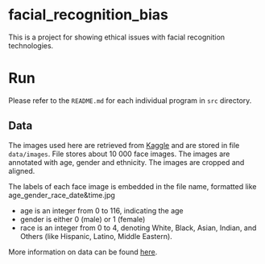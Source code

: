 # facial_recognition_bias

This is a project for showing ethical issues with facial recognition technologies.

# Run

Please refer to the `README.md` for each individual program in `src` directory.

## Data

The images used here are retrieved from [Kaggle](https://www.kaggle.com/) and are stored in file `data/images`. File stores about 10 000 face images. The images are annotated with age, gender and ethnicity. The images are cropped and aligned.

The labels of each face image is embedded in the file name, formatted like
age_gender_race_date&time.jpg

- age is an integer from 0 to 116, indicating the age
- gender is either 0 (male) or 1 (female)
- race is an integer from 0 to 4, denoting White, Black, Asian, Indian, and Others (like Hispanic, Latino, Middle Eastern).

More information on data can be found [here](https://susanqq.github.io/UTKFace/).
